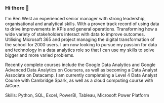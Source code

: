 ### Hi there 👋
I'm Ben West an experienced senior manager with strong leadership, organisational and analytical skills. With a proven track record of using data to drive improvements in KPIs and general operations. Transforming how a wide variety of stakeholders interact with data to improve outcomes. Utilising Microsoft 365 and project managing the digital transformation of the school for 2000 users. I am now looking to pursue my passion for data and technology in a data analytics role so that I can use my skills to solve bigger and more varied problems.

Recently complete courses include the Google Data Analytics and Google Advanced Data Analytics on Coursera, as well as becoming a Data Analyst Associate on Datacamp. I am currently completeing a Level 4 Data Analyst Course with Cambridge Spark, as well as a cloud computing course with AiCore.

Skills: Python, SQL, Excel, PowerBI, Tableau, Microsoft Power Platform
